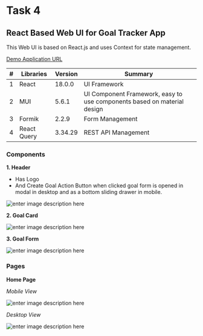 # Task 4

## React Based Web UI for Goal Tracker App

This Web UI is based on React.js and uses Context for state management.

[Demo Application URL](http://a6a797c3b753247eb8f33f85b1e8f676-1008680595.ap-south-1.elb.amazonaws.com)

| # | Libraries | Version | Summary
|--|--|--|--|
| 1 | React | 18.0.0 | UI Framework |
| 2 | MUI | 5.6.1 | UI Component Framework, easy to use components based on material design |
| 3 | Formik | 2.2.9 | Form Management |
| 4 | React Query | 3.34.29 | REST API Management |


### Components

**1. Header**

- Has Logo
- And Create Goal Action Button when clicked goal form is opened in modal in desktop and as a bottom sliding drawer in mobile.

![enter image description here](https://i.imgur.com/Edqmdrr.png)

**2. Goal Card**

![enter image description here](https://i.imgur.com/9OAD0f4.png)

**3. Goal Form**

![enter image description here](https://i.imgur.com/lwNTq6A.png)

### Pages

**Home Page**

*Mobile View*

![enter image description here](https://i.imgur.com/tfafVK8.png)

*Desktop View*

![enter image description here](https://i.imgur.com/7vxDnBD.png)


